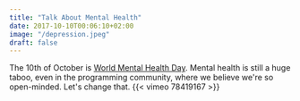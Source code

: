 ```yaml
---
title: "Talk About Mental Health"
date: 2017-10-10T00:06:10+02:00
image: "/depression.jpeg"
draft: false
---
```


The 10th of October is [World Mental Health Day](http://www.who.int/mental_health/world-mental-health-day/en/).
Mental health is still a huge taboo, even in the programming community, where we believe we're so open-minded. Let's change that.
{{< vimeo 78419167 >}}
